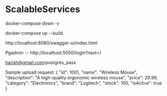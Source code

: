 # ScalableServices

docker-compose down -v 

docker-compose up --build



http://localhost:8080/swagger-ui/index.html



Pgadmin  -- http://localhost:5050/login?next=/

harish@gmail.com/postgres_pass


Sample upload request:
{
  "id": 1001,
  "name": "Wireless Mouse",
  "description": "A high-quality ergonomic wireless mouse",
  "price": 29.99,
  "category": "Electronics",
  "brand": "Logitech",
  "stock": 100,
  "isActive": true
}
